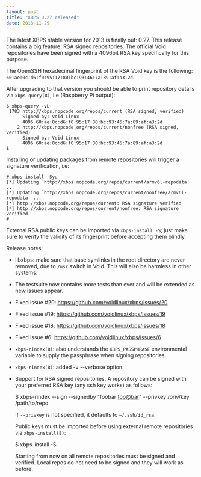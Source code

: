 ```yaml
---
layout: post
title: "XBPS 0.27 released"
date: 2013-11-29
---
```


The latest XBPS stable version for 2013 is finally out: 0.27. This release contains
a big feature: RSA signed repositories. The official Void repositories have been
signed with a 4096bit RSA key specifically for this purpose.

The OpenSSH hexadecimal fingerprint of the RSA Void key is the following:
`60:ae:0c:d6:f0:95:17:80:bc:93:46:7a:89:af:a3:2d`.

After upgrading to that version you should be able to print repository details
via `xbps-query(8)`, i.e (Raspberry Pi output):


```
$ xbps-query -vL
 1783 http://xbps.nopcode.org/repos/current (RSA signed, verified)
      Signed-by: Void Linux
      4096 60:ae:0c:d6:f0:95:17:80:bc:93:46:7a:89:af:a3:2d
    2 http://xbps.nopcode.org/repos/current/nonfree (RSA signed, verified)
      Signed-by: Void Linux
      4096 60:ae:0c:d6:f0:95:17:80:bc:93:46:7a:89:af:a3:2d
$
```

Installing or updating packages from remote repositories will trigger a signature
verification, i.e:

```
# xbps-install -Syu
[*] Updating `http://xbps.nopcode.org/repos/current/armv6l-repodata' ...
[*] Updating `http://xbps.nopcode.org/repos/current/nonfree/armv6l-repodata' ...
[*] http://xbps.nopcode.org/repos/current: RSA signature verified
[*] http://xbps.nopcode.org/repos/current/nonfree: RSA signature verified
#
```

External RSA public keys can be imported via `xbps-install -S`; just make sure to verify
the validity of its fingerprint before accepting them blindly.

Release notes:

 - libxbps: make sure that base symlinks in the root directory are never removed,
   due to `/usr` switch in Void. This will also be harmless in other systems.

 - The testsuite now contains more tests than ever and will be extended as new
   issues appear.

 - Fixed issue #20: https://github.com/voidlinux/xbps/issues/20

 - Fixed issue #19: https://github.com/voidlinux/xbps/issues/19

 - Fixed issue #18: https://github.com/voidlinux/xbps/issues/18

 - Fixed issue #6: https://github.com/voidlinux/xbps/issues/6

 - `xbps-rindex(8)`: also understands the `XBPS_PASSPHRASE` environmental variable to
   supply the passphrase when signing repositories.

 - `xbps-rindex(8)`: added -v --verbose option.

 - Support for RSA signed repositories. A repository can be signed with your
   preferred RSA key (any ssh key works) as follows:

    $ xbps-rindex --sign --signedby "foobar <foo@bar>" --privkey /priv/key /path/to/repo

   If `--privkey` is not specified, it defaults to `~/.ssh/id_rsa`.

   Public keys must be imported before using external remote repositories via `xbps-install(8)`:

    $ xbps-install -S

   Starting from now on all remote repositories must be signed and verified.
   Local repos do not need to be signed and they will work as before.
